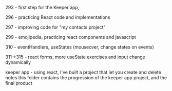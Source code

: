 293 - first step for the Keeper app,

296 - practicing React code and implementations

297 - improving code for  "my contacts project"

299 - emojipedia, practicing react components and javascript

310 - eventHandlers, useStates (mouseover, change states on events)

311->315 - react forms, more useState exercises and input change dynamically

keeper app - using react, I've built a project that let you create and delete notes
             this folder contains the progression of the keeper app project, and the final product
